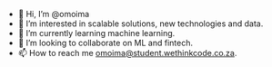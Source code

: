 - 👋 Hi, I’m @omoima
- 👀 I’m interested in scalable solutions, new technologies and data.
- 🌱 I’m currently learning machine learning.
- 💞️ I’m looking to collaborate on ML and fintech.
- 📫 How to reach me omoima@student.wethinkcode.co.za.

<!---
omoima/omoima is a ✨ special ✨ repository because its `README.md` (this file) appears on your GitHub profile.
You can click the Preview link to take a look at your changes.
--->
